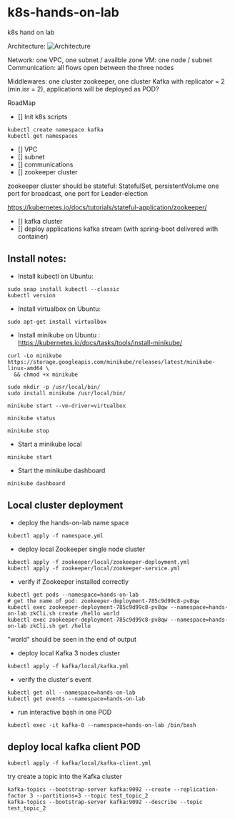 # k8s-hands-on-lab
k8s hand on lab

Architecture:
![Architecture](k8s-test.bmp)

Network: one VPC, one subnet / availble zone
VM: one node / subnet
Communication: all flows open between the three nodes

Middlewares: one cluster zookeeper, one cluster Kafka with replicator = 2 (min.isr = 2), applications will be deployed as POD?

RoadMap
* [] Init k8s scripts

```
kubectl create namespace kafka
kubectl get namespaces
```

* [] VPC
* [] subnet
* [] communications
* [] zookeeper cluster

zookeeper cluster should be stateful: StatefulSet, persistentVolume
one port for broadcast, one port for Leader-election

https://kubernetes.io/docs/tutorials/stateful-application/zookeeper/


* [] kafka cluster
* [] deploy applications kafka stream (with spring-boot delivered with container)


Install notes:
--------------
* Install kubectl on Ubuntu:
```
sudo snap install kubectl --classic
kubectl version
```

* Install virtualbox on Ubuntu:
```
sudo apt-get install virtualbox
```

* Install minikube on Ubuntu : 
https://kubernetes.io/docs/tasks/tools/install-minikube/
```
curl -Lo minikube https://storage.googleapis.com/minikube/releases/latest/minikube-linux-amd64 \
  && chmod +x minikube

sudo mkdir -p /usr/local/bin/
sudo install minikube /usr/local/bin/

minikube start --vm-driver=virtualbox

minikube status

minikube stop

```

* Start a minikube local

```
minikube start
```

* Start the minikube dashboard

```
minikube dashboard
```

Local cluster deployment
-------------------------

* deploy the hands-on-lab name space

```
kubectl apply -f namespace.yml
```

* deploy local Zookeeper single node cluster

```
kubectl apply -f zookeeper/local/zookeeper-deployment.yml
kubectl apply -f zookeeper/local/zookeeper-service.yml
```

* verify if Zookeeper installed correctly

 ```
kubectl get pods --namespace=hands-on-lab
# get the name of pod: zookeeper-deployment-785c9d99c8-pv8qw
kubectl exec zookeeper-deployment-785c9d99c8-pv8qw --namespace=hands-on-lab zkCli.sh create /hello world
kubectl exec zookeeper-deployment-785c9d99c8-pv8qw --namespace=hands-on-lab zkCli.sh get /hello
```

"world" should be seen in the end of output

* deploy local Kafka 3 nodes cluster

```
kubectl apply -f kafka/local/kafka.yml
```

* verify the cluster's event

```
kubectl get all --namespace=hands-on-lab
kubectl get events --namespace=hands-on-lab
```

* run interactive bash in one POD

```
kubectl exec -it kafka-0 --namespace=hands-on-lab /bin/bash
```

deploy local kafka client POD
-----------------------------

```
kubectl apply -f kafka/local/kafka-client.yml
```

try create a topic into the Kafka cluster

```
kafka-topics --bootstrap-server kafka:9092 --create --replication-factor 3 --partitions=3 --topic test_topic_2
kafka-topics --bootstrap-server kafka:9092 --describe --topic test_topic_2
```

